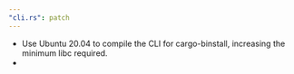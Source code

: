 ```yaml
---
"cli.rs": patch
---
```


- Use Ubuntu 20.04 to compile the CLI for cargo-binstall, increasing the minimum libc required.
-
